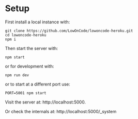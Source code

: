 # Setup

First install a local instance with:
```
git clone https://github.com/LowOnCode/lowoncode-heroku.git
cd lowoncode-heroku
npm i
```

Then start the server with:
```
npm start
```
or for development with:
```
npm run dev
```

or to start at a different port use:
```
PORT=5001 npm start
```

Visit the server at: http://localhost:5000. 

Or check the internals at: http://localhost:5000/_system